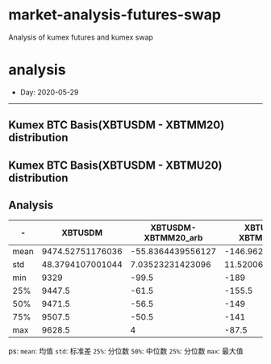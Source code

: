 # market-analysis-futures-swap
Analysis of kumex futures and kumex swap

# analysis
* Day: 2020-05-29
---
## Kumex BTC Basis(XBTUSDM - XBTMM20) distribution

## Kumex BTC Basis(XBTUSDM - XBTMU20) distribution

## Analysis
-|XBTUSDM|XBTUSDM-XBTMM20_arb|XBTUSDM-XBTMU20_arb|
---|---|---|---
mean | 9474.52751176036 | -55.8364439556127 | -146.962028617312
std | 48.3794107001044 | 7.03523231423096 | 11.520069727048
min | 9329 | -99.5 | -189
25% | 9447.5 | -61.5 | -155.5
50% | 9471.5 | -56.5 | -149
75% | 9507.5 | -50.5 | -141
max | 9628.5 | 4 | -87.5


ps: 
`mean`: 均值
`std`: 标准差
`25%`: 分位数
`50%`: 中位数
`25%`: 分位数
`max`: 最大值